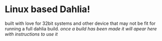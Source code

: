 # Linux based Dahlia!
built with love for 32bit systems and other device that may not be fit for running a full dahlia build.
*once a build has been made it will apear here with instructions to use it*
